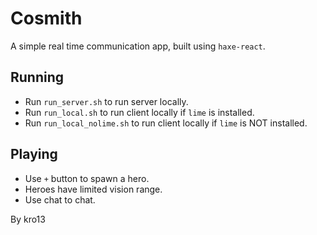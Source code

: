 # Cosmith

A simple real time communication app, built using `haxe-react`.

## Running
 - Run `run_server.sh` to run server locally. 
 - Run `run_local.sh` to run client locally if `lime` is installed. 
 - Run `run_local_nolime.sh` to run client locally if `lime` is NOT installed. 

## Playing
- Use `+` button to spawn a hero.
- Heroes have limited vision range.
- Use chat to chat.

By kro13
